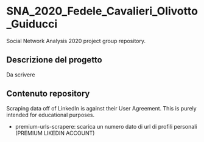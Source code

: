 # SNA_2020_Fedele_Cavalieri_Olivotto_Guiducci
Social Network Analysis 2020 project group repository.

## Descrizione del progetto
Da scrivere

## Contenuto repository
Scraping data off of LinkedIn is against their User Agreement. This is purely intended for educational purposes.

* premium-urls-scrapere: scarica un numero dato di url di profili personali (PREMIUM LIKEDIN ACCOUNT)




<!-- Create a python3 virtual environment following [this](https://docs.python.org/3/tutorial/venv.html).
Within the virtual environment
```pip install -r requirements.txt```

Edit the `conf.json` config file accordingly specifying the chrome bin path, e.g. by typying 
```which google-chrome``` in a UNIX shell command line, the chrome driver path, the desired queries
and so forth. 

Finally, to scrape users run 
```python scrape_users.py --conf conf.json```
or jobs
```python scrape_jobs.py --conf conf.json``` -->